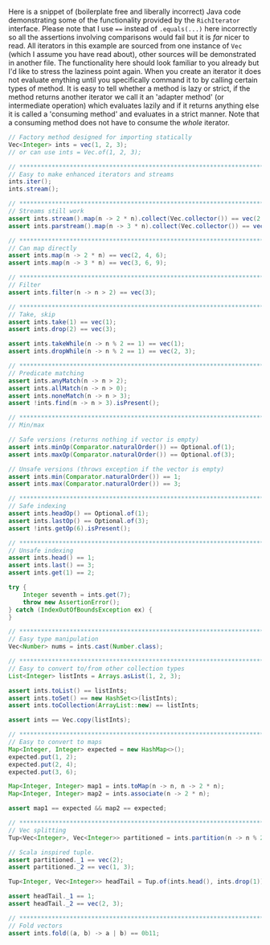 Here is a snippet of (boilerplate free and liberally incorrect) Java code demonstrating some of the functionality provided by the `RichIterator` interface. Please note that I use `==` instead of `.equals(...)` here incorrectly so all the assertions involving comparisons would fail but it is *far* nicer to read. All iterators in this example are sourced from one instance of `Vec` (which I assume you have read about), other sources will be demonstrated in another file. The functionality here should look familiar to you already but I'd like to stress the laziness point again. When you create an iterator it does not evaluate enything until you specifically command it to by calling certain types of method. It is easy to tell whether a method is lazy or strict, if the method returns another iterator we call it an 'adapter method' (or intermediate operation) which evaluates lazily and if it returns anything else it is called a 'consuming method' and evaluates in a strict manner. Note that a consuming method does not have to consume the *whole* iterator.

```java
// Factory method designed for importing statically
Vec<Integer> ints = vec(1, 2, 3);
// or can use ints = Vec.of(1, 2, 3);

// *****************************************************************************************
// Easy to make enhanced iterators and streams
ints.iter();
ints.stream();

// *****************************************************************************************
// Streams still work
assert ints.stream().map(n -> 2 * n).collect(Vec.collector()) == vec(2, 4, 6);
assert ints.parstream().map(n -> 3 * n).collect(Vec.collector()) == vec(3, 6, 9);

// *****************************************************************************************
// Can map directly
assert ints.map(n -> 2 * n) == vec(2, 4, 6);
assert ints.map(n -> 3 * n) == vec(3, 6, 9);

// *****************************************************************************************
// Filter
assert ints.filter(n -> n > 2) == vec(3);

// *****************************************************************************************
// Take, skip
assert ints.take(1) == vec(1);
assert ints.drop(2) == vec(3);

assert ints.takeWhile(n -> n % 2 == 1) == vec(1);
assert ints.dropWhile(n -> n % 2 == 1) == vec(2, 3);

// *****************************************************************************************
// Predicate matching
assert ints.anyMatch(n -> n > 2);
assert ints.allMatch(n -> n > 0);
assert ints.noneMatch(n -> n > 3);
assert !ints.find(n -> n > 3).isPresent();

// *****************************************************************************************
// Min/max

// Safe versions (returns nothing if vector is empty)
assert ints.minOp(Comparator.naturalOrder()) == Optional.of(1);
assert ints.maxOp(Comparator.naturalOrder()) == Optional.of(3);

// Unsafe versions (throws exception if the vector is empty)
assert ints.min(Comparator.naturalOrder()) == 1;
assert ints.max(Comparator.naturalOrder()) == 3;

// *****************************************************************************************
// Safe indexing
assert ints.headOp() == Optional.of(1);
assert ints.lastOp() == Optional.of(3);
assert !ints.getOp(6).isPresent();

// *****************************************************************************************
// Unsafe indexing
assert ints.head() == 1;
assert ints.last() == 3;
assert ints.get(1) == 2;

try {
	Integer seventh = ints.get(7);
	throw new AssertionError();
} catch (IndexOutOfBoundsException ex) {
}

// *****************************************************************************************
// Easy type manipulation
Vec<Number> nums = ints.cast(Number.class);

// *****************************************************************************************
// Easy to convert to/from other collection types
List<Integer> listInts = Arrays.asList(1, 2, 3);

assert ints.toList() == listInts;
assert ints.toSet() == new HashSet<>(listInts);
assert ints.toCollection(ArrayList::new) == listInts;

assert ints == Vec.copy(listInts);

// *****************************************************************************************
// Easy to convert to maps
Map<Integer, Integer> expected = new HashMap<>();
expected.put(1, 2);
expected.put(2, 4);
expected.put(3, 6);

Map<Integer, Integer> map1 = ints.toMap(n -> n, n -> 2 * n);
Map<Integer, Integer> map2 = ints.associate(n -> 2 * n);

assert map1 == expected && map2 == expected;

// *****************************************************************************************
// Vec splitting
Tup<Vec<Integer>, Vec<Integer>> partitioned = ints.partition(n -> n % 2 == 0);

// Scala inspired tuple.
assert partitioned._1 == vec(2);
assert partitioned._2 == vec(1, 3);

Tup<Integer, Vec<Integer>> headTail = Tup.of(ints.head(), ints.drop(1));

assert headTail._1 == 1;
assert headTail._2 == vec(2, 3);

// *****************************************************************************************
// Fold vectors
assert ints.fold((a, b) -> a | b) == 0b11;
```